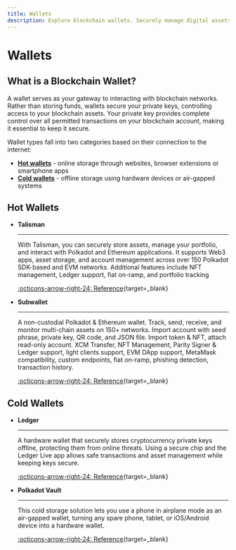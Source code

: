```yaml
---
title: Wallets
description: Explore blockchain wallets. Securely manage digital assets with hot wallets for online access or cold wallets for offline, enhanced security.
---
```


# Wallets

## What is a Blockchain Wallet?

A wallet serves as your gateway to interacting with blockchain networks. Rather than storing funds, wallets secure your private keys, controlling access to your blockchain assets. Your private key provides complete control over all permitted transactions on your blockchain account, making it essential to keep it secure.

Wallet types fall into two categories based on their connection to the internet:

- [**Hot wallets**](#hot-wallets) - online storage through websites, browser extensions or smartphone apps
- [**Cold wallets**](#cold-wallets) - offline storage using hardware devices or air-gapped systems

## Hot Wallets

<div class="grid cards" markdown>

-   __Talisman__

    ---

    With Talisman, you can securely store assets, manage your portfolio, and interact with Polkadot and Ethereum applications. It supports Web3 apps, asset storage, and account management across over 150 Polkadot SDK-based and EVM networks. Additional features include NFT management, Ledger support, fiat on-ramp, and portfolio tracking

    [:octicons-arrow-right-24: Reference](https://talisman.xyz/){target=\_blank}

-  __Subwallet__

    ---

    A non-custodial Polkadot & Ethereum wallet. Track, send, receive, and monitor multi-chain assets on 150+ networks. Import account with seed phrase, private key, QR code, and JSON file. Import token & NFT, attach read-only account. XCM Transfer, NFT Management, Parity Signer & Ledger support, light clients support, EVM DApp support, MetaMask compatibility, custom endpoints, fiat on-ramp, phishing detection, transaction history.

    [:octicons-arrow-right-24: Reference](https://www.subwallet.app/){target=\_blank}

</div>

## Cold Wallets

<div class="grid cards" markdown>

-   __Ledger__

    ---

    A hardware wallet that securely stores cryptocurrency private keys offline, protecting them from online threats. Using a secure chip and the Ledger Live app allows safe transactions and asset management while keeping keys secure.

    [:octicons-arrow-right-24: Reference](https://www.ledger.com/){target=\_blank}

-   __Polkadot Vault__

    ---

    This cold storage solution lets you use a phone in airplane mode as an air-gapped wallet, turning any spare phone, tablet, or iOS/Android device into a hardware wallet.

    [:octicons-arrow-right-24: Reference](https://vault.novasama.io/){target=\_blank}

</div>
